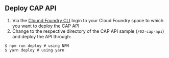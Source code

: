 ## Deploy CAP API

1. Via the [Clound Foundry CLI](https://docs.cloudfoundry.org/cf-cli/install-go-cli.html) login to your Cloud Foundry space to which you want to deploy the CAP API
2. Change to the respective directory of the CAP API sample (`/02-cap-api`) and deploy the API through:

```shell
$ npm run deploy # using NPM
$ yarn deploy # using yarn
```
